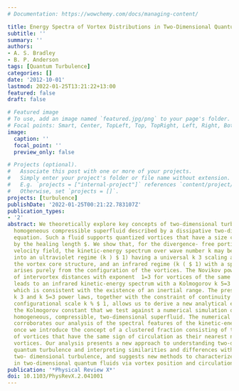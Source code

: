 ```yaml
---
# Documentation: https://wowchemy.com/docs/managing-content/

title: Energy Spectra of Vortex Distributions in Two-Dimensional Quantum Turbulence
subtitle: ''
summary: ''
authors:
- A. S. Bradley
- B. P. Anderson
tags: [Quantum Turbulence]
categories: []
date: '2012-10-01'
lastmod: 2022-01-25T13:21:22+13:00
featured: false
draft: false

# Featured image
# To use, add an image named `featured.jpg/png` to your page's folder.
# Focal points: Smart, Center, TopLeft, Top, TopRight, Left, Right, BottomLeft, Bottom, BottomRight.
image:
  caption: ''
  focal_point: ''
  preview_only: false

# Projects (optional).
#   Associate this post with one or more of your projects.
#   Simply enter your project's folder or file name without extension.
#   E.g. `projects = ["internal-project"]` references `content/project/deep-learning/index.md`.
#   Otherwise, set `projects = []`.
projects: [turbulence]
publishDate: '2022-01-25T00:21:22.783107Z'
publication_types:
- '2'
abstract: We theoretically explore key concepts of two-dimensional turbulence in a
  homogeneous compressible superfluid described by a dissipative two-dimensional Gross-Pitaeveskii
  equation. Such a fluid supports quantized vortices that have a size characterized
  by the healing length $. We show that, for the divergence- free portion of the superfluid
  velocity field, the kinetic-energy spectrum over wave number k may be decomposed
  into an ultraviolet regime (k ) $ 1) having a universal k 3 scaling arising from
  the vortex core structure, and an infrared regime (k ( $ 1) with a spectrum that
  arises purely from the configuration of the vortices. The Novikov power-law distribution
  of intervortex distances with exponent  1=3 for vortices of the same sign of circulation
  leads to an infrared kinetic-energy spectrum with a Kolmogorov k 5=3 power law,
  which is consistent with the existence of an inertial range. The presence of these
  k 3 and k 5=3 power laws, together with the constraint of continuity at the smallest
  configurational scale k % $ 1, allows us to derive a new analytical expression for
  the Kolmogorov constant that we test against a numerical simulation of a forced
  homogeneous, compressible, two-dimensional superfluid. The numerical simulation
  corroborates our analysis of the spectral features of the kinetic-energy distribution,
  once we introduce the concept of a clustered fraction consisting of the fraction
  of vortices that have the same sign of circulation as their nearest neighboring
  vortices. Our analysis presents a new approach to understanding two-dimensional
  quantum turbulence and interpreting similarities and differences with classical
  two- dimensional turbulence, and suggests new methods to characterize vortex turbulence
  in two-dimensional quantum fluids via vortex position and circulation measurements.
publication: '*Physical Review X*'
doi: 10.1103/PhysRevX.2.041001
---
```

